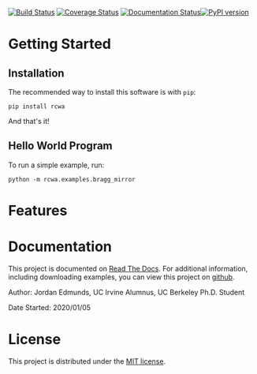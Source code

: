 [![Build Status](https://travis-ci.com/edmundsj/pyNutrient.svg?branch=main)](https://travis-ci.com/edmundsj/pyNutrient) [![Coverage Status](https://coveralls.io/repos/github/edmundsj/pyNutrient/badge.svg?branch=main)](https://coveralls.io/github/edmundsj/pyNutrient?branch=main) [![Documentation Status](https://readthedocs.org/projects/pyNutrient/badge/?version=latest)](https://rcwa.readthedocs.io/en/latest/?badge=latest)[![PyPI version](https://badge.fury.io/py/pyNutrient.svg)](https://badge.fury.io/py/pyNutrient)

Getting Started
================
Installation
--------------
The recommended way to install this software is with `pip`:

```
pip install rcwa
```

And that's it! 

Hello World Program
----------------------
To run a simple example, run:

```
python -m rcwa.examples.bragg_mirror
```

Features
==========

Documentation
================
This  project is documented on [Read The Docs](https://pyNutrient.readthedocs.io/en/latest/). For additional information, including downloading examples, you can view this project on [github](https://github.com/edmundsj/RCWA). 

Author: Jordan Edmunds, UC Irvine Alumnus, UC Berkeley Ph.D. Student

Date Started: 2020/01/05

License
=========
This project is distributed under the [MIT license](https://mit-license.org/).

